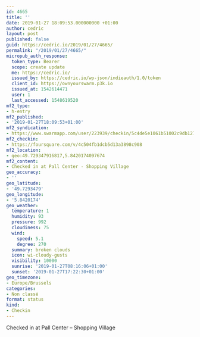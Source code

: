 ```yaml
---
id: 4665
title: ''
date: 2019-01-27 18:09:53.000000000 +01:00
author: cedric
layout: post
published: false
guid: https://cedric.io/2019/01/27/4665/
permalink: "/2019/01/27/4665/"
micropub_auth_response:
  token_type: Bearer
  scope: create update
  me: https://cedric.io/
  issued_by: https://cedric.io/wp-json/indieauth/1.0/token
  client_id: https://ownyourswarm.p3k.io
  issued_at: 1542614471
  user: 1
  last_accessed: 1548619520
mf2_type:
- h-entry
mf2_published:
- '2019-01-27T18:09:53+01:00'
mf2_syndication:
- https://www.swarmapp.com/user/223939/checkin/5c4de5e1061b51002c9db127
mf2_checkin:
- https://foursquare.com/v/4c504fb1dcb5d13a3898c908
mf2_location:
- geo:49.729347916817,5.8420174097674
mf2_content:
- Checked in at Pall Center - Shopping Village
geo_accuracy:
- ''
geo_latitude:
- '49.7293479'
geo_longitude:
- '5.8420174'
geo_weather:
  temperature: 1
  humidity: 93
  pressure: 992
  cloudiness: 75
  wind:
    speed: 5.1
    degree: 270
  summary: broken clouds
  icon: wi-cloudy-gusts
  visibility: 10000
  sunrise: '2019-01-27T08:16:06+01:00'
  sunset: '2019-01-27T17:22:30+01:00'
geo_timezone:
- Europe/Brussels
categories:
- Non classé
format: status
kind:
- Checkin
---
```

Checked in at Pall Center &#8211; Shopping Village
